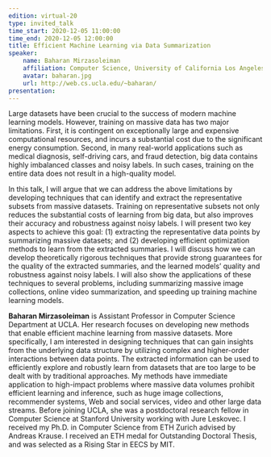 ```yaml
---
edition: virtual-20
type: invited_talk
time_start: 2020-12-05 11:00:00
time_end: 2020-12-05 12:00:00
title: Efficient Machine Learning via Data Summarization
speaker:
    name: Baharan Mirzasoleiman 
    affiliation: Computer Science, University of California Los Angeles
    avatar: baharan.jpg
    url: http://web.cs.ucla.edu/~baharan/
presentation: 
---
```

Large datasets have been crucial to the success of modern machine learning models. However, training on massive data has two major limitations. First, it is contingent on exceptionally large and expensive computational resources, and incurs a substantial cost due to the significant energy consumption. Second, in many real-world applications such as medical diagnosis, self-driving cars, and fraud detection, big data contains highly imbalanced classes and noisy labels. In such cases, training on the entire data does not result in a high-quality model.  

In this talk, I will argue that we can address the above limitations by developing techniques that can identify and extract the representative subsets from massive datasets. Training on representative subsets not only reduces the substantial costs of learning from big data, but also improves their accuracy and robustness against noisy labels. I will present two key aspects to achieve this goal: (1) extracting the representative data points by summarizing massive datasets; and (2) developing efficient optimization methods to learn from the extracted summaries. I will discuss how we can develop theoretically rigorous techniques that provide strong guarantees for the quality of the extracted summaries, and the learned models’ quality and robustness against noisy labels. I will also show the applications of these techniques to several problems, including summarizing massive image collections, online video summarization, and speeding up training machine learning models.

**Baharan Mirzasoleiman** is Assistant Professor in Computer Science Department at UCLA. Her research focuses on developing new methods that enable efficient machine learning from massive datasets. More specifically, I am interested in designing techniques that can gain insights from the underlying data structure by utilizing complex and higher-order interactions between data points. The extracted information can be used to efficiently explore and robustly learn from datasets that are too large to be dealt with by traditional approaches. My methods have immediate application to high-impact problems where massive data volumes prohibit efficient learning and inference, such as huge image collections, recommender systems, Web and social services, video and other large data streams. Before joining UCLA, she was a postdoctoral research fellow in Computer Science at Stanford University working with Jure Leskovec. I received my Ph.D. in Computer Science from ETH Zurich advised by Andreas Krause. I received an ETH medal for Outstanding Doctoral Thesis, and was selected as a Rising Star in EECS by MIT. 